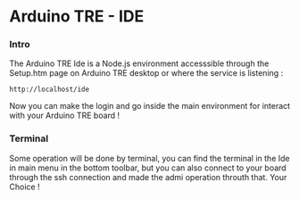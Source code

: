 Arduino TRE - IDE 
=================

### Intro 
The Arduino TRE Ide is a Node.js environment accesssible through the Setup.htm page 
on Arduino TRE desktop or where the service is listening : 

    http://localhost/ide 
    
Now you can make the login and go inside the main environment for interact with your Arduino TRE board ! 

### Terminal 
Some operation will be done by terminal, you can find the terminal in the Ide in main menu in the bottom 
toolbar, but you can also connect to your board through the ssh connection and made the admi operation throuth 
that. Your Choice ! 

